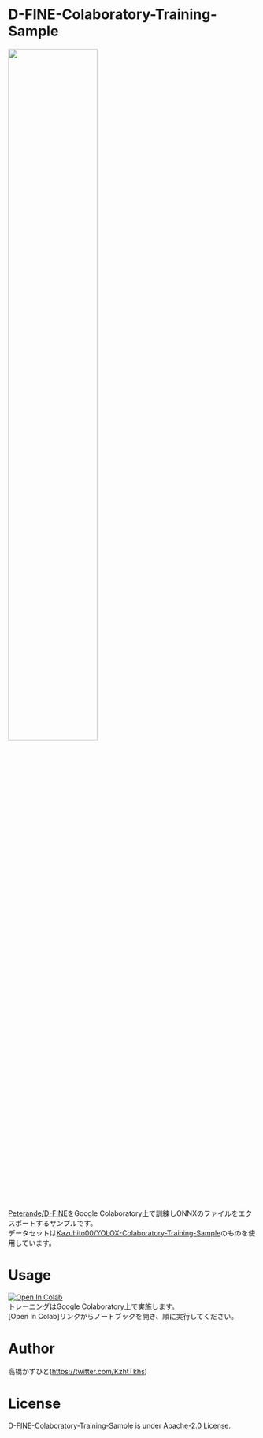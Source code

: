 # D-FINE-Colaboratory-Training-Sample
<img src="https://github.com/user-attachments/assets/75ab497f-19dc-4376-b932-658798fc6dc1" width="60%"><br>

[Peterande/D-FINE](https://github.com/Peterande/D-FINE)をGoogle Colaboratory上で訓練しONNXのファイルをエクスポートするサンプルです。<br>
データセットは[Kazuhito00/YOLOX-Colaboratory-Training-Sample](https://github.com/Kazuhito00/YOLOX-Colaboratory-Training-Sample)のものを使用しています。

# Usage
[![Open In Colab](https://colab.research.google.com/assets/colab-badge.svg)](https://colab.research.google.com/github/Kazuhito00/D-FINE-Colaboratory-Training-Sample/blob/main/RT-DETR(v2)-Colaboratory-Training-Sample.ipynb)<br>
トレーニングはGoogle Colaboratory上で実施します。<br>
[Open In Colab]リンクからノートブックを開き、順に実行してください。

# Author
高橋かずひと(https://twitter.com/KzhtTkhs)
 
# License 
D-FINE-Colaboratory-Training-Sample is under [Apache-2.0 License](LICENSE).
